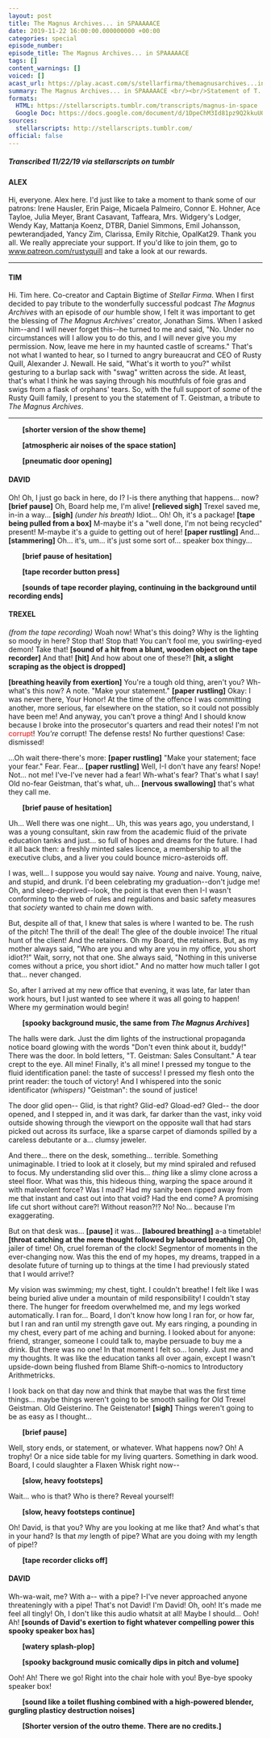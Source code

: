 ```yaml
---
layout: post
title: The Magnus Archives... in SPAAAAACE
date: 2019-11-22 16:00:00.000000000 +00:00
categories: special
episode_number: 
episode_title: The Magnus Archives... in SPAAAAACE
tags: []
content_warnings: []
voiced: []
acast_url: https://play.acast.com/s/stellarfirma/themagnusarchives...inspaaaaace
summary: The Magnus Archives... in SPAAAAACE <br/><br/>Statement of T. Geistman regarding the circumstances of his assignment to, and later dismissal from, the Sales Department of Stellar Firma Ltd.
formats: 
  HTML: https://stellarscripts.tumblr.com/transcripts/magnus-in-space
  Google Doc: https://docs.google.com/document/d/1DpeChM3Id81pz9Q2kkuUQrnf-t5iQHCpmk6foJHkuNI/edit?usp=sharing
sources:
  stellarscripts: http://stellarscripts.tumblr.com/
official: false
---
```


##### Transcribed 11/22/19 via stellarscripts on tumblr

#### ALEX

Hi, everyone. Alex here. I'd just like to take a moment to thank some of our patrons: Irene Hausler, Erin Paige, Micaela Palmeiro, Connor E. Hohner, Ace Tayloe, Julia Meyer, Brant Casavant, Taffeara, Mrs. Widgery's Lodger, Wendy Kay, Mattanja Koenz, DTBR, Daniel Simmons, Emil Johansson, pewterandjaded, Yancy Zim, Clarissa, Emily Ritchie, OpalKat29. Thank you all. We really appreciate your support. If you'd like to join them, go to www.patreon.com/rustyquill and take a look at our rewards.

------

#### TIM

Hi. Tim here. Co-creator and Captain Bigtime of *Stellar Firma*. When I first decided to pay tribute to the wonderfully successful podcast *The Magnus Archives* with an episode of *our* humble show, I felt it was important to get the blessing of *The Magnus Archives'* creator, Jonathan Sims. When I asked him--and I will never forget this--he turned to me and said, "No. Under no circumstances will I allow you to do this, and I will never give you my permission. Now, leave me here in my haunted castle of screams." That's not what I wanted to hear, so I turned to angry bureaucrat and CEO of Rusty Quill, Alexander J. Newall. He said, "What's it worth to you?" whilst gesturing to a burlap sack with "swag" written across the side. At least, that's what I think he was saying through his mouthfuls of foie gras and swigs from a flask of orphans' tears. So, with the full support of *some* of the Rusty Quill family, I present to you the statement of T. Geistman, a tribute to *The Magnus Archives*.

------

&nbsp;&nbsp;&nbsp;&nbsp;&nbsp;&nbsp; __[shorter version of the show theme]__

&nbsp;&nbsp;&nbsp;&nbsp;&nbsp;&nbsp; __[atmospheric air noises of the space station]__

&nbsp;&nbsp;&nbsp;&nbsp;&nbsp;&nbsp; __[pneumatic door opening]__

#### DAVID

Oh! Oh, I just go back in here, do I? I-is there anything that happens... now? __[brief pause]__ Oh, Board help me, I'm alive! __[relieved sigh]__ Trexel saved me, in-in a way... __[sigh]__ *(under his breath)* Idiot... Oh! Oh, it's a package! __[tape being pulled from a box]__ M-maybe it's a "well done, I'm not being recycled" present! M-maybe it's a guide to getting out of here! __[paper rustling]__ And... __[stammering]__ Oh... it's, um... it's just some sort of... speaker box thingy...

&nbsp;&nbsp;&nbsp;&nbsp;&nbsp;&nbsp; __[brief pause of hesitation]__

&nbsp;&nbsp;&nbsp;&nbsp;&nbsp;&nbsp; __[tape recorder button press]__

&nbsp;&nbsp;&nbsp;&nbsp;&nbsp;&nbsp; __[sounds of tape recorder playing, continuing in the background until recording ends]__

#### TREXEL
*(from the tape recording)* Woah now! What's this doing? Why is the lighting so moody in here? Stop that! Stop that! You can't fool me, you swirling-eyed demon! Take that! __[sound of a hit from a blunt, wooden object on the tape recorder]__ And that! __[hit]__ And how about one of these?! __[hit, a slight scraping as the object is dropped]__

__[breathing heavily from exertion]__ You're a tough old thing, aren't you? Wh-what's this now? A note. "Make your statement." __[paper rustling]__ Okay: I was never there, Your Honor! At the time of the offence I was committing another, more serious, far elsewhere on the station, so it could not possibly have been me! And anyway, you can't prove a thing! And I should know because I broke into the prosecutor's quarters and read their notes! I'm not <span style="color:red;">corrupt</span>! *You're* corrupt! The defense rests! No further questions! Case: dismissed!

...Oh wait there-there's more: __[paper rustling]__ "Make your statement; face your fear." Fear. Fear... __[paper rustling]__ Well, I-I don't have any fears! Nope! Not... not me! I've-I've never had a fear! Wh-what's fear? That's what I say! Old no-fear Geistman, that's what, uh... __[nervous swallowing]__ that's what they call me.

&nbsp;&nbsp;&nbsp;&nbsp;&nbsp;&nbsp; __[brief pause of hesitation]__

Uh... Well there was one night... Uh, this was years ago, you understand, I was a young consultant, skin raw from the academic fluid of the private education tanks and just... so full of hopes and dreams for the future. I had it all back then: a freshly minted sales licence, a membership to all the executive clubs, and a liver you could bounce micro-asteroids off.

I was, well... I suppose you would say naive. *Young* and naive. Young, naive, and stupid, and drunk. I'd been celebrating my graduation--don't judge me! Oh, and sleep-deprived--look, the point is that even then I-I wasn't conforming to the web of rules and regulations and basic safety measures that *society* wanted to chain me down with.

But, despite all of that, I knew that sales is where I wanted to be. The rush of the pitch! The thrill of the deal! The glee of the double invoice! The ritual hunt of the client! And the retainers. Oh my Board, the retainers. But, as my mother always said, "Who are you and why are you in my office, you short idiot?!" Wait, sorry, not that one. She always said, "Nothing in this universe comes without a price, you short idiot." And no matter how much taller I got that... never changed.

So, after I arrived at my new office that evening, it was late, far later than work hours, but I just wanted to see where it was all going to happen! Where my germination would begin!

&nbsp;&nbsp;&nbsp;&nbsp;&nbsp;&nbsp; __[spooky background music, the same from *The Magnus Archives*]__

The halls were dark. Just the dim lights of the instructional propaganda notice board glowing with the words "Don't even think about it, buddy!" There was the door. In bold letters, "T. Geistman: Sales Consultant." A tear crept to the eye. All mine! Finally, it's all mine! I pressed my tongue to the fluid identification panel: the taste of success! I pressed my flesh onto the print reader: the touch of victory! And I whispered into the sonic identificator *(whispers)* "Geistman": the sound of justice!

The door glid open-- Glid, is that right? Glid-ed? Gload-ed? Gled-- the door opened, and I stepped in, and it was dark, far darker than the vast, inky void outside showing through the viewport on the opposite wall that had stars picked out across its surface, like a sparse carpet of diamonds spilled by a careless debutante or a... clumsy jeweler.

And there... there on the desk, something... terrible. Something unimaginable. I tried to look at it closely, but my mind spiraled and refused to focus. My understanding slid over this... *thing* like a slimy clone across a steel floor. What was this, this hideous thing, warping the space around it with malevolent force? Was I mad? Had my sanity been ripped away from me that instant and cast out into that void? Had the end come? A promising life cut short without care?! Without reason?!? No! No... because I'm exaggerating.

But on that desk was... __[pause]__ it was... __[laboured breathing]__ a-a timetable! __[throat catching at the mere thought followed by laboured breathing]__ Oh, jailer of time! Oh, cruel foreman of the clock! Segmentor of moments in the ever-changing now. Was this the end of my hopes, my dreams, trapped in a desolate future of turning up to things at the time I had previously stated that I would arrive!?

My vision was swimming; my chest, tight. I couldn't breathe! I felt like I was being buried alive under a mountain of mild responsibility! I couldn't stay there. The hunger for freedom overwhelmed me, and my legs worked automatically. I ran for... Board, I don't know how long I ran for, or how far, but I ran and ran until my strength gave out. My ears ringing, a pounding in my chest, every part of me aching and burning. I looked about for anyone: friend, stranger, someone I could talk to, maybe persuade to buy me a drink. But there was no one! In that moment I felt so... lonely. Just me and my thoughts. It was like the education tanks all over again, except I wasn't upside-down being flushed from Blame Shift-o-nomics to Introductory Arithmetricks.

I look back on that day now and think that maybe that was the first time things... maybe things weren't going to be smooth sailing for Old Trexel Geistman. Old Geisterino. The Geistenator! __[sigh]__ Things weren't going to be as easy as I thought...

&nbsp;&nbsp;&nbsp;&nbsp;&nbsp;&nbsp; __[brief pause]__

Well, story ends, or statement, or whatever. What happens now? Oh! A trophy! Or a nice side table for my living quarters. Something in dark wood. Board, I could slaughter a Flaxen Whisk right now--

&nbsp;&nbsp;&nbsp;&nbsp;&nbsp;&nbsp; __[slow, heavy footsteps]__

Wait... who is that? Who is there? Reveal yourself!

&nbsp;&nbsp;&nbsp;&nbsp;&nbsp;&nbsp; __[slow, heavy footsteps continue]__

Oh! David, is that you? Why are you looking at me like that? And what's that in your hand? Is that *my* length of pipe? What are you doing with my length of pipe!?

&nbsp;&nbsp;&nbsp;&nbsp;&nbsp;&nbsp; __[tape recorder clicks off]__

#### DAVID

Wh-wa-wait, me? With a-- with a pipe? I-I've never approached anyone threateningly with a pipe! That's not David! I'm David! Oh, ooh! It's made me feel all tingly! Oh, I don't like this audio whatsit at all! Maybe I should... Ooh! Ah! __[sounds of David's exertion to fight whatever compelling power this spooky speaker box has]__

&nbsp;&nbsp;&nbsp;&nbsp;&nbsp;&nbsp; __[watery splash-plop]__

&nbsp;&nbsp;&nbsp;&nbsp;&nbsp;&nbsp; __[spooky background music comically dips in pitch and volume]__

Ooh! Ah! There we go! Right into the chair hole with you! Bye-bye spooky speaker box!

&nbsp;&nbsp;&nbsp;&nbsp;&nbsp;&nbsp; __[sound like a toilet flushing combined with a high-powered blender, gurgling plasticy destruction noises]__

&nbsp;&nbsp;&nbsp;&nbsp;&nbsp;&nbsp; __[Shorter version of the outro theme. There are no credits.]__

